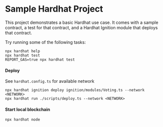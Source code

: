 # Sample Hardhat Project

This project demonstrates a basic Hardhat use case. It comes with a sample contract, a test for that contract, and a Hardhat Ignition module that deploys that contract.

Try running some of the following tasks:

```shell
npx hardhat help
npx hardhat test
REPORT_GAS=true npx hardhat test
```
#### Deploy
See ```hardhat.config.ts``` for available network
```shell
npx hardhat ignition deploy ignition/modules/Voting.ts --network <NETWORK>
npx hardhat run ./scripts/deploy.ts --network <NETWORK>
```

#### Start local blockchain
```shell
npx hardhat node
```